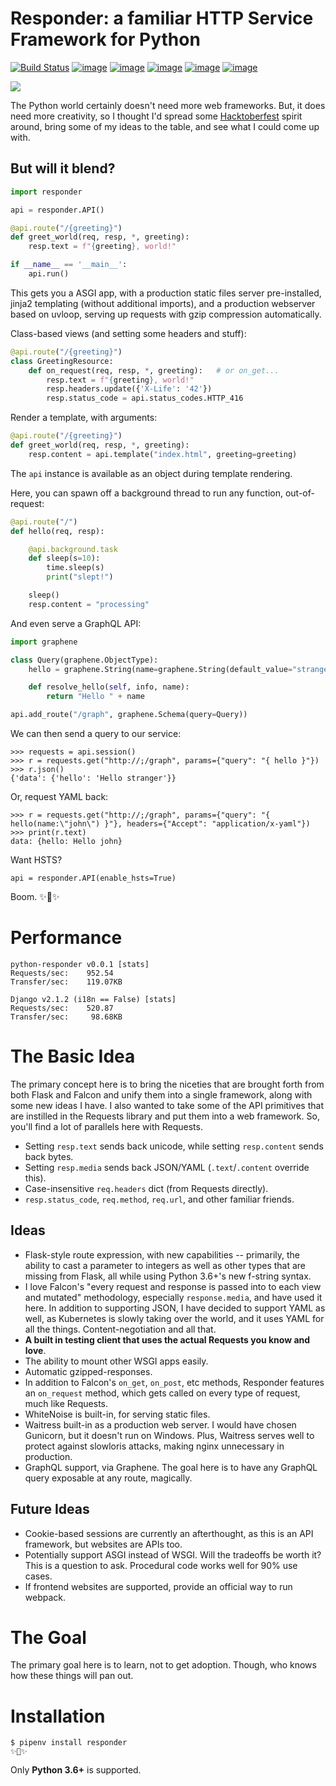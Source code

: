 # Responder: a familiar HTTP Service Framework for Python

[![Build Status](https://travis-ci.org/kennethreitz/responder.svg?branch=master)](https://travis-ci.org/kennethreitz/responder)
[![image](https://img.shields.io/pypi/v/responder.svg)](https://pypi.org/project/responder/)
[![image](https://img.shields.io/pypi/l/responder.svg)](https://pypi.org/project/responder/)
[![image](https://img.shields.io/pypi/pyversions/responder.svg)](https://pypi.org/project/responder/)
[![image](https://img.shields.io/github/contributors/kennethreitz/responder.svg)](https://github.com/kennethreitz/responder/graphs/contributors)
[![image](https://img.shields.io/badge/Say%20Thanks-!-1EAEDB.svg)](https://saythanks.io/to/kennethreitz)

![](https://github.com/kennethreitz/responder/raw/master/ext/Artboard%201%402x-100.jpg)

The Python world certainly doesn't need more web frameworks. But, it does need more creativity, so I thought I'd spread some [Hacktoberfest](https://hacktoberfest.digitalocean.com/) spirit around, bring some of my ideas to the table, and see what I could come up with.

## But will it blend?

```python
import responder

api = responder.API()

@api.route("/{greeting}")
def greet_world(req, resp, *, greeting):
    resp.text = f"{greeting}, world!"

if __name__ == '__main__':
    api.run()
```

This gets you a ASGI app, with a production static files server pre-installed, jinja2 templating (without additional imports), and a production webserver based on uvloop, serving up requests with gzip compression automatically.

Class-based views (and setting some headers and stuff):

```python
@api.route("/{greeting}")
class GreetingResource:
    def on_request(req, resp, *, greeting):   # or on_get...
        resp.text = f"{greeting}, world!"
        resp.headers.update({'X-Life': '42'})
        resp.status_code = api.status_codes.HTTP_416
```

Render a template, with arguments:

```python
@api.route("/{greeting}")
def greet_world(req, resp, *, greeting):
    resp.content = api.template("index.html", greeting=greeting)
```

The `api` instance is available as an object during template rendering.

Here, you can spawn off a background thread to run any function, out-of-request:

```python
@api.route("/")
def hello(req, resp):

    @api.background.task
    def sleep(s=10):
        time.sleep(s)
        print("slept!")

    sleep()
    resp.content = "processing"
```

And even serve a GraphQL API:

```python
import graphene

class Query(graphene.ObjectType):
    hello = graphene.String(name=graphene.String(default_value="stranger"))

    def resolve_hello(self, info, name):
        return "Hello " + name

api.add_route("/graph", graphene.Schema(query=Query))
```

We can then send a query to our service:

```pycon
>>> requests = api.session()
>>> r = requests.get("http://;/graph", params={"query": "{ hello }"})
>>> r.json()
{'data': {'hello': 'Hello stranger'}}
```

Or, request YAML back:

```pycon
>>> r = requests.get("http://;/graph", params={"query": "{ hello(name:\"john\") }"}, headers={"Accept": "application/x-yaml"})
>>> print(r.text)
data: {hello: Hello john}

```

Want HSTS?

```
api = responder.API(enable_hsts=True)
```

Boom. ✨🍰✨

# Performance

    python-responder v0.0.1 [stats]
    Requests/sec:    952.54
    Transfer/sec:    119.07KB

    Django v2.1.2 (i18n == False) [stats]
    Requests/sec:    520.87
    Transfer/sec:     98.68KB

# The Basic Idea

The primary concept here is to bring the niceties that are brought forth from both Flask and Falcon and unify them into a single framework, along with some new ideas I have. I also wanted to take some of the API primitives that are instilled in the Requests library and put them into a web framework. So, you'll find a lot of parallels here with Requests.

- Setting `resp.text` sends back unicode, while setting `resp.content` sends back bytes.
- Setting `resp.media` sends back JSON/YAML (`.text`/`.content` override this).
- Case-insensitive `req.headers` dict (from Requests directly).
- `resp.status_code`, `req.method`, `req.url`, and other familiar friends.

## Ideas

- Flask-style route expression, with new capabilities -- primarily, the ability to cast a parameter to integers as well as other types that are missing from Flask, all while using Python 3.6+'s new f-string syntax.
- I love Falcon's "every request and response is passed into to each view and mutated" methodology, especially `response.media`, and have used it here. In addition to supporting JSON, I have decided to support YAML as well, as Kubernetes is slowly taking over the world, and it uses YAML for all the things. Content-negotiation and all that.
- **A built in testing client that uses the actual Requests you know and love**.
- The ability to mount other WSGI apps easily.
- Automatic gzipped-responses.
- In addition to Falcon's `on_get`, `on_post`, etc methods, Responder features an `on_request` method, which gets called on every type of request, much like Requests.
- WhiteNoise is built-in, for serving static files.
- Waitress built-in as a production web server. I would have chosen Gunicorn, but it doesn't run on Windows. Plus, Waitress serves well to protect against slowloris attacks, making nginx unnecessary in production.
- GraphQL support, via Graphene. The goal here is to have any GraphQL query exposable at any route, magically.

## Future Ideas

- Cookie-based sessions are currently an afterthought, as this is an API framework, but websites are APIs too.
- Potentially support ASGI instead of WSGI. Will the tradeoffs be worth it? This is a question to ask. Procedural code works well for 90% use cases.
- If frontend websites are supported, provide an official way to run webpack.

# The Goal

The primary goal here is to learn, not to get adoption. Though, who knows how these things will pan out.

# Installation

    $ pipenv install responder
    ✨🍰✨

Only **Python 3.6+** is supported.
